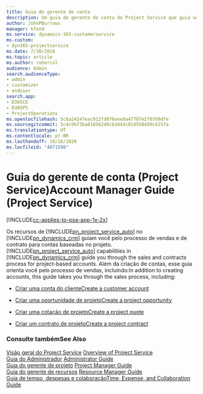 ```yaml
---
title: Guia do gerente de conta
description: Um guia de gerente de conta do Project Service que guia você pelo processo de vendas e de contrato para contas baseadas no projeto
author: JohnPBurrows
manager: kfend
ms.service: dynamics-365-customerservice
ms.custom:
- dyn365-projectservice
ms.date: 7/30/2018
ms.topic: article
ms.author: ruhercul
audience: Admin
search.audienceType:
- admin
- customizer
- enduser
search.app:
- D365CE
- D365PS
- ProjectOperations
ms.openlocfilehash: 5c6a24247eac912fd076eee8a47787e2f0709dfe
ms.sourcegitcommit: 5c4c9bf3ba018562d6cb3443c01d550489c415fa
ms.translationtype: HT
ms.contentlocale: pt-BR
ms.lasthandoff: 10/16/2020
ms.locfileid: "4071598"
---
```

# <a name="account-manager-guide-project-service"></a><span data-ttu-id="640d1-103">Guia do gerente de conta (Project Service)</span><span class="sxs-lookup"><span data-stu-id="640d1-103">Account Manager Guide (Project Service)</span></span>

[!INCLUDE[cc-applies-to-psa-app-1x-2x](../includes/cc-applies-to-psa-app-1x-2x.md)]

<span data-ttu-id="640d1-104">Os recursos de [!INCLUDE[pn_project_service_auto](../includes/pn-project-service-auto.md)] no [!INCLUDE[pn_dynamics_crm](../includes/pn-dynamics-crm.md)] guiam você pelo processo de vendas e de contrato para contas baseadas no projeto.</span><span class="sxs-lookup"><span data-stu-id="640d1-104">[!INCLUDE[pn_project_service_auto](../includes/pn-project-service-auto.md)] capabilities in [!INCLUDE[pn_dynamics_crm](../includes/pn-dynamics-crm.md)] guide you through the sales and contracts process for project-based accounts.</span></span> <span data-ttu-id="640d1-105">Além da criação de contas, esse guia orienta você pelo processo de vendas, incluindo:</span><span class="sxs-lookup"><span data-stu-id="640d1-105">In addition to creating accounts, this guide takes you through the sales process, including:</span></span>  
  
-   [<span data-ttu-id="640d1-106">Criar uma conta do cliente</span><span class="sxs-lookup"><span data-stu-id="640d1-106">Create a customer account</span></span>](../psa/create-customer-account.md)  
  
-   [<span data-ttu-id="640d1-107">Criar uma oportunidade de projeto</span><span class="sxs-lookup"><span data-stu-id="640d1-107">Create a project opportunity</span></span>](../psa/create-project-opportunity.md)  
  
-   [<span data-ttu-id="640d1-108">Criar uma cotação de projeto</span><span class="sxs-lookup"><span data-stu-id="640d1-108">Create a project quote</span></span>](../psa/create-project-quote.md)  
  
-   [<span data-ttu-id="640d1-109">Criar um contrato de projeto</span><span class="sxs-lookup"><span data-stu-id="640d1-109">Create a project contract</span></span>](../psa/create-project-contract.md)  
  
  
### <a name="see-also"></a><span data-ttu-id="640d1-110">Consulte também</span><span class="sxs-lookup"><span data-stu-id="640d1-110">See Also</span></span>  
 <span data-ttu-id="640d1-111">[Visão geral do Project Service](../psa/overview.md) </span><span class="sxs-lookup"><span data-stu-id="640d1-111">[Overview of Project Service](../psa/overview.md) </span></span>  
 <span data-ttu-id="640d1-112">[Guia do Administrador](../psa/admin-guide.md) </span><span class="sxs-lookup"><span data-stu-id="640d1-112">[Administrator Guide](../psa/admin-guide.md) </span></span>  
 <span data-ttu-id="640d1-113">[Guia do gerente de projeto](../psa/project-manager-guide.md) </span><span class="sxs-lookup"><span data-stu-id="640d1-113">[Project Manager Guide](../psa/project-manager-guide.md) </span></span>  
 <span data-ttu-id="640d1-114">[Guia do gerente de recursos](../psa/resource-manager-guide.md) </span><span class="sxs-lookup"><span data-stu-id="640d1-114">[Resource Manager Guide](../psa/resource-manager-guide.md) </span></span>  
 [<span data-ttu-id="640d1-115">Guia de tempo, despesas e colaboração</span><span class="sxs-lookup"><span data-stu-id="640d1-115">Time, Expense, and Collaboration Guide</span></span>](../psa/time-expense-collaboration-guide.md)
